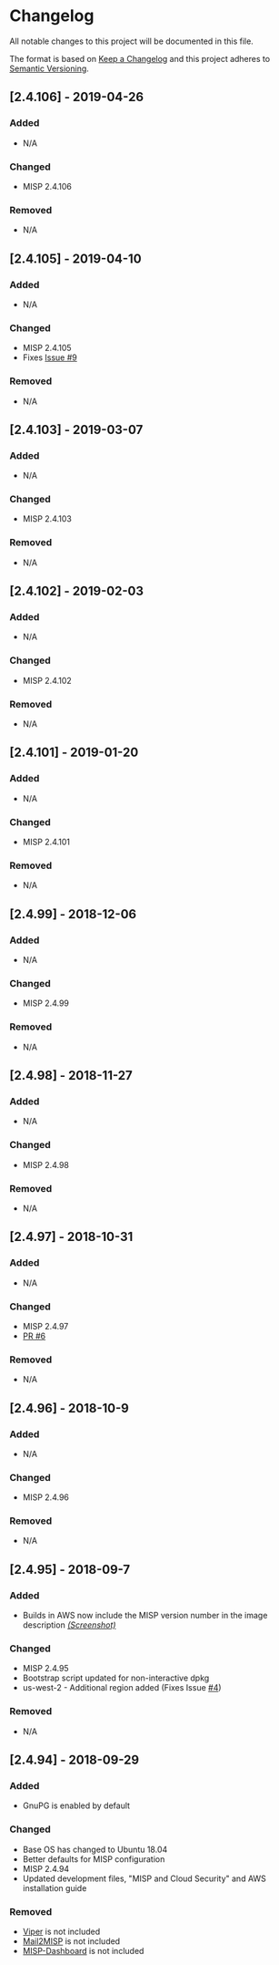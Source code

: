 # Changelog
All notable changes to this project will be documented in this file.

The format is based on [Keep a Changelog](http://keepachangelog.com/en/1.0.0/)
and this project adheres to [Semantic Versioning](http://semver.org/spec/v2.0.0.html).

## [2.4.106] - 2019-04-26
### Added
- N/A

### Changed
- MISP 2.4.106

### Removed
- N/A

## [2.4.105] - 2019-04-10
### Added
- N/A

### Changed
- MISP 2.4.105
- Fixes [Issue #9](https://github.com/MISP/misp-cloud/issues/9)

### Removed
- N/A

## [2.4.103] - 2019-03-07
### Added
- N/A

### Changed
- MISP 2.4.103

### Removed
- N/A

## [2.4.102] - 2019-02-03
### Added
- N/A

### Changed
- MISP 2.4.102

### Removed
- N/A

## [2.4.101] - 2019-01-20
### Added
- N/A

### Changed
- MISP 2.4.101

### Removed
- N/A

## [2.4.99] - 2018-12-06
### Added
- N/A

### Changed
- MISP 2.4.99

### Removed
- N/A

## [2.4.98] - 2018-11-27
### Added
- N/A

### Changed
- MISP 2.4.98

### Removed
- N/A

## [2.4.97] - 2018-10-31
### Added
- N/A

### Changed
- MISP 2.4.97
- [PR #6](https://github.com/MISP/misp-cloud/pull/6/)

### Removed
- N/A

## [2.4.96] - 2018-10-9
### Added
- N/A

### Changed
- MISP 2.4.96

### Removed
- N/A

## [2.4.95] - 2018-09-7
### Added
- Builds in AWS now include the MISP version number in the image description *[(Screenshot)](https://github.com/MISP/misp-cloud/blob/master/docs/images/ami-listing.png)*

### Changed
- MISP 2.4.95
- Bootstrap script updated for non-interactive dpkg
- us-west-2 - Additional region added (Fixes Issue [#4](https://github.com/MISP/misp-cloud/issues/4)) 

### Removed
- N/A

## [2.4.94] - 2018-09-29
### Added
- GnuPG is enabled by default

### Changed
- Base OS has changed to Ubuntu 18.04
- Better defaults for MISP configuration
- MISP 2.4.94
- Updated development files, "MISP and Cloud Security" and AWS installation guide

### Removed
- [Viper](https://github.com/viper-framework/viper) is not included
- [Mail2MISP](https://github.com/MISP/mail_to_misp) is not included
- [MISP-Dashboard](https://github.com/MISP/misp-dashboard/) is not included
